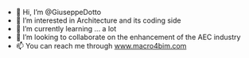 - 👋 Hi, I’m @GiuseppeDotto
- 👀 I’m interested in Architecture and its coding side
- 🌱 I’m currently learning ... a lot
- 💞️ I’m looking to collaborate on the enhancement of the AEC industry
- 📫 You can reach me through www.macro4bim.com

<!---
GiuseppeDotto/GiuseppeDotto is a ✨ special ✨ repository because its `README.md` (this file) appears on your GitHub profile.
You can click the Preview link to take a look at your changes.
--->
